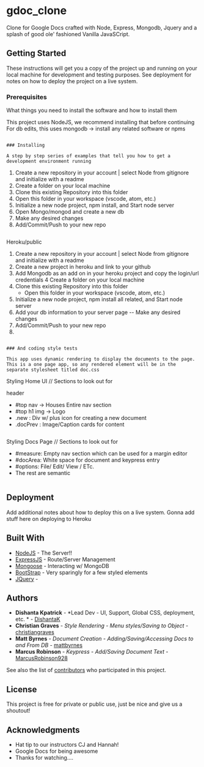 # gdoc_clone

Clone for Google Docs crafted with Node, Express, Mongodb, Jquery and a splash of good ole' fashioned Vanilla JavaSCript.


## Getting Started

These instructions will get you a copy of the project up and running on your local machine for development and testing purposes. See deployment for notes on how to deploy the project on a live system.

### Prerequisites

What things you need to install the software and how to install them

This project uses NodeJS, we recommend installing that before continuing
For db edits, this uses mongodb -> install any related software or npms
```

### Installing

A step by step series of examples that tell you how to get a development environment running

```
1. Create a new repository in your account | select Node from gitignore and initialize with a readme
2. Create a folder on your local machine
3. Clone this existing Repository into this folder
4. Open this folder in your workspace (vscode, atom, etc.)
5. Initialize a new  node project, npm install, and Start node server
6. Open Mongo/mongod and create a new db
7. Make any desired changes
8. Add/Commit/Push to your new repo

```

```
Heroku/public
1. Create a new repository in your account | select Node from gitignore and initialize with a readme
2. Create a new project in heroku and link to your github
3. Add Mongodb as an add on in your heroku project and copy the login/url credentials
4  Create a folder on your local machine
5. Clone this existing Repository into this folder
   - Open this folder in your workspace (vscode, atom, etc.)
5. Initialize a new  node project, npm install all related, and Start node server
6. Add your db information to your server page -- Make any desired changes
7. Add/Commit/Push to your new repo
8. 

```

### And coding style tests

This app uses dynamic rendering to display the documents to the page. This is a one page app, so any rendered element will be in the separate stylesheet titled doc.css

```
Styling Home UI // Sections to look out for

header 
- #top nav -> Houses Entire nav section
- #top h1 img -> Logo
- .new : Div w/ plus icon for creating a new document
- .docPrev : Image/Caption cards for content

```

```
Styling Docs Page // Sections to look out for
- #measure: Empty nav section which can be used for a margin editor
- #docArea: White space for document and keypress entry
- #options: File/ Edit/ View / ETc.
- The rest are semantic
```
```
## Deployment

Add additional notes about how to deploy this on a live system. Gonna add stuff here on deploying to Heroku

## Built With

* [NodeJS](https://nodejs.org/) - The Server!!
* [ExpressJS](https://expressjs.com//) - Route/Server Management
* [Mongoose](https://mongoosejs.com/) - Interacting w/ MongoDB
* [BootStrap](https://mongoosejs.com/) - Very sparingly for a few styled elements
* [JQuery](https://api.jquery.com/) - 


## Authors

* **Dishanta Kpatrick** - *Lead Dev - UI, Support, Global CSS, deployment, etc. * - [DishantaK](https://github.com/DishantaK)
* **Christian Graves** - *Style Rendering - Menu styles/Saving to Object* - [christiangraves](https://github.com/christiangraves)
* **Matt Byrnes** - *Document Creation - Adding/Saving/Accessing Docs to and From DB* - [mattbyrnes](https://github.com/mattbyrnes)
* **Marcus Robinson** - *Keypress - Add/Saving Document Text* - [MarcusRobinson928](https://github.com/MarcusRobinson928)

See also the list of [contributors](https://github.com/DishantaK/gdoc_clone/graphs/contributors) who participated in this project.

## License

This project is free for private or public use, just be nice and give us a shoutout!

## Acknowledgments

* Hat tip to our instructors CJ and Hannah!
* Google Docs for being awesome
* Thanks for watching....

